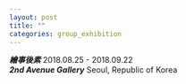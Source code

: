 ```yaml
---
layout: post
title: ""
categories: group_exhibition
---
```

***繪事後素*** 2018.08.25 - 2018.09.22<br>
***2nd Avenue Gallery*** Seoul, Republic of Korea<br>

<img srcset="
https://dlytasy0vre7p.cloudfront.net/180825_2nd_Avenue_Gallery_%E7%B9%AA%E4%BA%8B%E5%BE%8C%E7%B4%A0/001_1440x960.jpg 1440w,
https://dlytasy0vre7p.cloudfront.net/180825_2nd_Avenue_Gallery_%E7%B9%AA%E4%BA%8B%E5%BE%8C%E7%B4%A0/001_2880x1920.jpg 2880w,
https://dlytasy0vre7p.cloudfront.net/180825_2nd_Avenue_Gallery_%E7%B9%AA%E4%BA%8B%E5%BE%8C%E7%B4%A0/001_5760x3840.jpg 5760w
" alt="">

<img srcset="
https://dlytasy0vre7p.cloudfront.net/180825_2nd_Avenue_Gallery_%E7%B9%AA%E4%BA%8B%E5%BE%8C%E7%B4%A0/002_1440x960.jpg 1440w,
https://dlytasy0vre7p.cloudfront.net/180825_2nd_Avenue_Gallery_%E7%B9%AA%E4%BA%8B%E5%BE%8C%E7%B4%A0/002_2880x1920.jpg 2880w,
https://dlytasy0vre7p.cloudfront.net/180825_2nd_Avenue_Gallery_%E7%B9%AA%E4%BA%8B%E5%BE%8C%E7%B4%A0/002_5760x3840.jpg 5760w
" alt="">

<img srcset="
https://dlytasy0vre7p.cloudfront.net/180825_2nd_Avenue_Gallery_%E7%B9%AA%E4%BA%8B%E5%BE%8C%E7%B4%A0/003_1440x960.jpg 1440w,
https://dlytasy0vre7p.cloudfront.net/180825_2nd_Avenue_Gallery_%E7%B9%AA%E4%BA%8B%E5%BE%8C%E7%B4%A0/003_2880x1920.jpg 2880w,
https://dlytasy0vre7p.cloudfront.net/180825_2nd_Avenue_Gallery_%E7%B9%AA%E4%BA%8B%E5%BE%8C%E7%B4%A0/003_5760x3840.jpg 5760w
" alt="">

<img srcset="
https://dlytasy0vre7p.cloudfront.net/180825_2nd_Avenue_Gallery_%E7%B9%AA%E4%BA%8B%E5%BE%8C%E7%B4%A0/004_1920x2880.jpg 1920w,
https://dlytasy0vre7p.cloudfront.net/180825_2nd_Avenue_Gallery_%E7%B9%AA%E4%BA%8B%E5%BE%8C%E7%B4%A0/004_3840x5760.jpg 3840w,
https://dlytasy0vre7p.cloudfront.net/180825_2nd_Avenue_Gallery_%E7%B9%AA%E4%BA%8B%E5%BE%8C%E7%B4%A0/004_960x1440.jpg 960w
" alt="">

<img srcset="
https://dlytasy0vre7p.cloudfront.net/180825_2nd_Avenue_Gallery_%E7%B9%AA%E4%BA%8B%E5%BE%8C%E7%B4%A0/005_1440x960.jpg 1440w,
https://dlytasy0vre7p.cloudfront.net/180825_2nd_Avenue_Gallery_%E7%B9%AA%E4%BA%8B%E5%BE%8C%E7%B4%A0/005_2880x1920.jpg 2880w,
https://dlytasy0vre7p.cloudfront.net/180825_2nd_Avenue_Gallery_%E7%B9%AA%E4%BA%8B%E5%BE%8C%E7%B4%A0/005_5760x3840.jpg 5760w
" alt="">

<img srcset="
https://dlytasy0vre7p.cloudfront.net/180825_2nd_Avenue_Gallery_%E7%B9%AA%E4%BA%8B%E5%BE%8C%E7%B4%A0/006_1440x960.jpg 1440w,
https://dlytasy0vre7p.cloudfront.net/180825_2nd_Avenue_Gallery_%E7%B9%AA%E4%BA%8B%E5%BE%8C%E7%B4%A0/006_2880x1920.jpg 2880w,
https://dlytasy0vre7p.cloudfront.net/180825_2nd_Avenue_Gallery_%E7%B9%AA%E4%BA%8B%E5%BE%8C%E7%B4%A0/006_5760x3840.jpg 5760w
" alt="">

<img srcset="
https://dlytasy0vre7p.cloudfront.net/180825_2nd_Avenue_Gallery_%E7%B9%AA%E4%BA%8B%E5%BE%8C%E7%B4%A0/007_1440x960.jpg 1440w,
https://dlytasy0vre7p.cloudfront.net/180825_2nd_Avenue_Gallery_%E7%B9%AA%E4%BA%8B%E5%BE%8C%E7%B4%A0/007_2880x1920.jpg 2880w,
https://dlytasy0vre7p.cloudfront.net/180825_2nd_Avenue_Gallery_%E7%B9%AA%E4%BA%8B%E5%BE%8C%E7%B4%A0/007_5760x3840.jpg 5760w
" alt="">

<img srcset="
https://dlytasy0vre7p.cloudfront.net/180825_2nd_Avenue_Gallery_%E7%B9%AA%E4%BA%8B%E5%BE%8C%E7%B4%A0/008_1920x2688.jpg 1920w,
https://dlytasy0vre7p.cloudfront.net/180825_2nd_Avenue_Gallery_%E7%B9%AA%E4%BA%8B%E5%BE%8C%E7%B4%A0/008_3840x5376.jpg 3840w,
https://dlytasy0vre7p.cloudfront.net/180825_2nd_Avenue_Gallery_%E7%B9%AA%E4%BA%8B%E5%BE%8C%E7%B4%A0/008_960x1344.jpg 960w
" alt="">

<img srcset="
https://dlytasy0vre7p.cloudfront.net/180825_2nd_Avenue_Gallery_%E7%B9%AA%E4%BA%8B%E5%BE%8C%E7%B4%A0/009_1920x2880.jpg 1920w,
https://dlytasy0vre7p.cloudfront.net/180825_2nd_Avenue_Gallery_%E7%B9%AA%E4%BA%8B%E5%BE%8C%E7%B4%A0/009_3840x5760.jpg 3840w,
https://dlytasy0vre7p.cloudfront.net/180825_2nd_Avenue_Gallery_%E7%B9%AA%E4%BA%8B%E5%BE%8C%E7%B4%A0/009_960x1440.jpg 960w
" alt="">

<img srcset="
https://dlytasy0vre7p.cloudfront.net/180825_2nd_Avenue_Gallery_%E7%B9%AA%E4%BA%8B%E5%BE%8C%E7%B4%A0/010_1920x2400.jpg 1920w,
https://dlytasy0vre7p.cloudfront.net/180825_2nd_Avenue_Gallery_%E7%B9%AA%E4%BA%8B%E5%BE%8C%E7%B4%A0/010_3840x4800.jpg 3840w,
https://dlytasy0vre7p.cloudfront.net/180825_2nd_Avenue_Gallery_%E7%B9%AA%E4%BA%8B%E5%BE%8C%E7%B4%A0/010_960x1200.jpg 960w
" alt="">

<img srcset="
https://dlytasy0vre7p.cloudfront.net/180825_2nd_Avenue_Gallery_%E7%B9%AA%E4%BA%8B%E5%BE%8C%E7%B4%A0/011_1440x960.jpg 1440w,
https://dlytasy0vre7p.cloudfront.net/180825_2nd_Avenue_Gallery_%E7%B9%AA%E4%BA%8B%E5%BE%8C%E7%B4%A0/011_2880x1920.jpg 2880w,
https://dlytasy0vre7p.cloudfront.net/180825_2nd_Avenue_Gallery_%E7%B9%AA%E4%BA%8B%E5%BE%8C%E7%B4%A0/011_5760x3840.jpg 5760w
" alt="">

<img srcset="
https://dlytasy0vre7p.cloudfront.net/180825_2nd_Avenue_Gallery_%E7%B9%AA%E4%BA%8B%E5%BE%8C%E7%B4%A0/012_1920x2880.jpg 1920w,
https://dlytasy0vre7p.cloudfront.net/180825_2nd_Avenue_Gallery_%E7%B9%AA%E4%BA%8B%E5%BE%8C%E7%B4%A0/012_3840x5760.jpg 3840w,
https://dlytasy0vre7p.cloudfront.net/180825_2nd_Avenue_Gallery_%E7%B9%AA%E4%BA%8B%E5%BE%8C%E7%B4%A0/012_960x1440.jpg 960w
" alt="">

<img srcset="
https://dlytasy0vre7p.cloudfront.net/180825_2nd_Avenue_Gallery_%E7%B9%AA%E4%BA%8B%E5%BE%8C%E7%B4%A0/013_1920x2400.jpg 1920w,
https://dlytasy0vre7p.cloudfront.net/180825_2nd_Avenue_Gallery_%E7%B9%AA%E4%BA%8B%E5%BE%8C%E7%B4%A0/013_3840x4800.jpg 3840w,
https://dlytasy0vre7p.cloudfront.net/180825_2nd_Avenue_Gallery_%E7%B9%AA%E4%BA%8B%E5%BE%8C%E7%B4%A0/013_960x1200.jpg 960w
" alt="">

<img srcset="
https://dlytasy0vre7p.cloudfront.net/180825_2nd_Avenue_Gallery_%E7%B9%AA%E4%BA%8B%E5%BE%8C%E7%B4%A0/014_1920x2880.jpg 1920w,
https://dlytasy0vre7p.cloudfront.net/180825_2nd_Avenue_Gallery_%E7%B9%AA%E4%BA%8B%E5%BE%8C%E7%B4%A0/014_3840x5760.jpg 3840w,
https://dlytasy0vre7p.cloudfront.net/180825_2nd_Avenue_Gallery_%E7%B9%AA%E4%BA%8B%E5%BE%8C%E7%B4%A0/014_960x1440.jpg 960w
" alt="">
